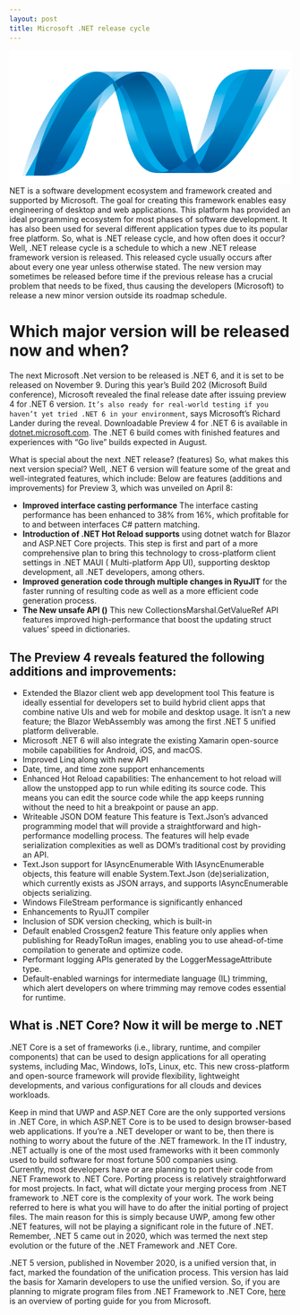 ```yaml
---
layout: post
title: Microsoft .NET release cycle
---
```

<div class="row">
    <div class="col-sm-2">
        <img src="/images/net-logo.png" alt="Microsoft .NET"/>
    </div>
    <div class="col-sm-10">
        NET is a software development ecosystem and framework created and supported by Microsoft. The goal for creating this framework enables easy engineering of desktop and web applications. This platform has provided an ideal programming ecosystem for most phases of software development. It has also been used for several different application types due to its popular free platform.
So, what is .NET release cycle, and how often does it occur? Well, .NET release cycle is a schedule to which a new .NET release framework version is released. This released cycle usually occurs after about every one year unless otherwise stated. The new version may sometimes be released before time if the previous release has a crucial problem that needs to be fixed, thus causing the developers (Microsoft) to release a new minor version outside its roadmap schedule. 
    </div>
</div>

# Which major version will be released now and when?

The next Microsoft .Net version to be released is .NET 6, and it is set to be released on November 9. During this year’s
Build 202 (Microsoft Build conference), Microsoft revealed the final release date after issuing preview 4 for .NET 6
version. `It’s also ready for real-world testing if you haven’t yet tried .NET 6 in your environment`, says Microsoft’s
Richard Lander during the reveal.
Downloadable Preview 4 for .NET 6 is available in [dotnet.microsoft.com](https://dotnet.microsoft.com/). The .NET 6
build comes with finished features and experiences with “Go live” builds expected in August.

What is special about the next .NET release? (features)
So, what makes this next version special? Well, .NET 6 version will feature some of the great and well-integrated
features, which include:
Below are features (additions and improvements) for Preview 3, which was unveiled on April 8:

* **Improved interface casting performance** The interface casting performance has been enhanced to 38% from 16%, which
  profitable for to and between interfaces C# pattern matching.
* **Introduction of .NET Hot Reload supports** using dotnet watch for Blazor and ASP.NET Core projects. This step is
  first and part of a more comprehensive plan to bring this technology to cross-platform client settings in .NET MAUI (
  Multi-platform App UI), supporting desktop development, all .NET developers, among others.
* **Improved generation code through multiple changes in RyuJIT** for the faster running of resulting code as well as a
  more efficient code generation process.
* **The New unsafe API ()** This new CollectionsMarshal.GetValueRef API features improved high-performance that boost
  the updating struct values’ speed in dictionaries.

## The Preview 4 reveals featured the following additions and improvements:

* Extended the Blazor client web app development tool
  This feature is ideally essential for developers set to build hybrid client apps that combine native UIs and web for
  mobile and desktop usage. It isn’t a new feature; the Blazor WebAssembly was among the first .NET 5 unified platform
  deliverable.
* Microsoft .NET 6 will also integrate the existing Xamarin open-source mobile capabilities for Android, iOS, and macOS.
* Improved Linq along with new API
* Date, time, and time zone support enhancements
* Enhanced Hot Reload capabilities:
  The enhancement to hot reload will allow the unstopped app to run while editing its source code. This means you can
  edit the source code while the app keeps running without the need to hit a breakpoint or pause an app.
* Writeable JSON DOM feature
  This feature is Text.Json’s advanced programming model that will provide a straightforward and high-performance
  modelling process. The features will help evade serialization complexities as well as DOM’s traditional cost by
  providing an API.
* Text.Json support for IAsyncEnumerable
  With IAsyncEnumerable<T> objects, this feature will enable System.Text.Json (de)serialization, which currently exists
  as JSON arrays, and supports IAsyncEnumerable<T> objects serializing.
* Windows FileStream performance is significantly enhanced
* Enhancements to RyuJIT compiler
* Inclusion of SDK version checking, which is built-in
* Default enabled Crossgen2 feature
  This feature only applies when publishing for ReadyToRun images, enabling you to use ahead-of-time compilation to
  generate and optimize code.
* Performant logging APIs generated by the LoggerMessageAttribute type.
* Default-enabled warnings for intermediate language (IL) trimming, which alert developers on where trimming may remove
  codes essential for runtime.

## What is .NET Core? Now it will be merge to .NET

.NET Core is a set of frameworks (i.e., library, runtime, and compiler components) that can be used to design
applications for all operating systems, including Mac, Windows, IoTs, Linux, etc. This new cross-platform and
open-source framework will provide flexibility, lightweight developments, and various configurations for all clouds and
devices workloads.

Keep in mind that UWP and ASP.NET Core are the only supported versions in .NET Core, in which ASP.NET Core is to be used
to design browser-based web applications.
If you’re a .NET developer or want to be, then there is nothing to worry about the future of the .NET framework. In the
IT industry, .NET actually is one of the most used frameworks with it been commonly used to build software for most
fortune 500 companies using.    
Currently, most developers have or are planning to port their code from .NET Framework to .NET Core. Porting process is
relatively straightforward for most projects. In fact, what will dictate your merging process from .NET framework to
.NET core is the complexity of your work. The work being referred to here is what you will have to do after the initial
porting of project files. The main reason for this is simply because UWP, among few other .NET features, will not be
playing a significant role in the future of .NET. Remember, .NET 5 came out in 2020, which was termed the next step
evolution or the future of the .NET Framework and .NET Core.

.NET 5 version, published in November 2020, is a unified version that, in fact, marked the foundation of the unification
process. This version has laid the basis for Xamarin developers to use the unified version.
So, if you are planning to migrate program files from .NET Framework to .NET
Core, [here](https://docs.microsoft.com/en-us/dotnet/core/porting/) is an overview of porting guide for you from
Microsoft. 






